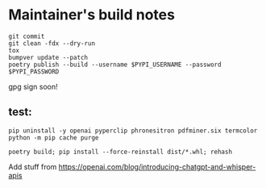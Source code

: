 # Maintainer's build notes

```
git commit 
git clean -fdx --dry-run
tox
bumpver update --patch
poetry publish --build --username $PYPI_USERNAME --password $PYPI_PASSWORD

```
gpg sign soon!

## test:
```
pip uninstall -y openai pyperclip phronesitron pdfminer.six termcolor
python -m pip cache purge

poetry build; pip install --force-reinstall dist/*.whl; rehash
```
 
Add stuff from https://openai.com/blog/introducing-chatgpt-and-whisper-apis
